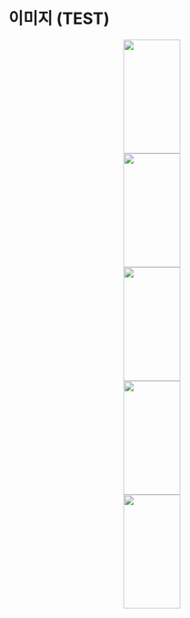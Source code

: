 # 이미지 (TEST)

<center>
  <img
    src="~@source/.vuepress/public/images/20220602_heri_01.jpg"
    width="100"
    height="200"
  />
</center>
<center>
  <img
    src="~@source/.vuepress/public/images/20220602_heri_02.jpg"
    width="100"
    height="200"
  />
</center>
<center>
  <img
    src="~@source/.vuepress/public/images/20220602_heri_03.jpg"
    width="100"
    height="200"
  />
</center>
<center>
  <img
    src="~@source/.vuepress/public/images/20220602_heri_04.jpg"
    width="100"
    height="200"
  />
</center>
<center>
  <img
    src="~@source/.vuepress/public/images/20221017_heri_05.jpg"
    width="100"
    height="200"
  />
</center>